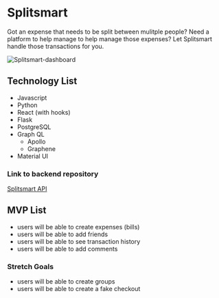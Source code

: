 # Splitsmart

Got an expense that needs to be split between mulitple people? Need a platform to help manage to help manage those expenses? Let Splitsmart handle those transactions for you.

![Splitsmart-dashboard](/public/ss-dashboard)

## Technology List
- Javascript
- Python
- React (with hooks)
- Flask
- PostgreSQL
- Graph QL
  - Apollo
  - Graphene
- Material UI

### Link to backend repository
[Splitsmart API](https://github.com/JoshuaCachola/Splitsmart-api)

## MVP List
- users will be able to create expenses (bills)
- users will be able to add friends
- users will be able to see transaction history
- users will be able to add comments

### Stretch Goals
- users will be able to create groups
- users will be able to create a fake checkout
